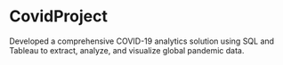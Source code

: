 # CovidProject
Developed a comprehensive COVID-19 analytics solution using SQL and Tableau to extract, analyze, and visualize global pandemic data.
